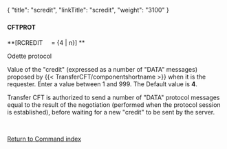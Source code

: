 {
    "title": "scredit",
    "linkTitle": "scredit",
    "weight": "3100"
}<span id="scredit"></span>

### 

#### CFTPROT

**\[RCREDIT     = {4
| n}\] **

Odette protocol

Value of the "credit" (expressed as a number of "DATA"
messages) proposed by  {{< TransferCFT/componentshortname  >}} when it is the requester. Enter a value
between 1 and 999. The Default value is **4**.

<span class="mc-variable axway_variables.Component_Short_Name variable">Transfer CFT</span> is authorized to send a number of "DATA" protocol
messages equal to the result of the negotiation (performed when the protocol
session is established), before waiting for a new "credit" to
be sent by the server.

 

[Return to Command index](../../)

